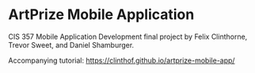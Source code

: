 # ArtPrize Mobile Application

CIS 357 Mobile Application Development final project by Felix Clinthorne, Trevor Sweet, and Daniel Shamburger.

Accompanying tutorial: https://clinthof.github.io/artprize-mobile-app/
